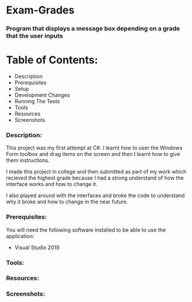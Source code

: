 # Exam-Grades
### Program that displays a message box depending on a grade that the user inputs

# Table of Contents:
- Description
- Prerequisites
- Setup
- Development Changes
- Running The Tests
- Tools
- Resources
- Screenshots

### Description: 

This project was my first attempt at C#. I learnt how to user the Windows Form toolbox and drag items on the screen and then I learnt how to give them instructions.

I made this project in college and then submitted as part of my work which recieved the highest grade because I had a strong understand of how the interface works and how to change it.

I also played around with the interfaces and broke the code to understand why it broke and how to change in the near future.

### Prerequisites:
You will need the following software installed to be able to use the application:
- Visual Studio 2019

### Tools:

### Resources:

### Screenshots: 

